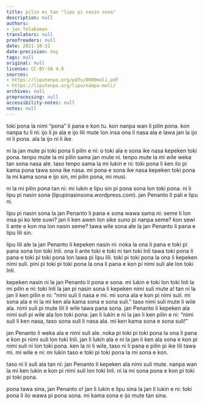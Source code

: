 ```yaml
---
title: pilin mi tan "lipu pi nasin sona"
description: null
authors:
- jan Telakoman
translators: null
proofreaders: null
date: 2021-10-31
date-precision: day
tags: null
original: null
license: CC-BY-SA 4.0
sources:
- https://liputenpo.org/pdfs/0009moli.pdf
- https://liputenpo.org/lipu/nanpa-moli/
archives: null
preprocessing: null
accessibility-notes: null
notes: null
---
```


toki pona la nimi “pona” li pana e kon tu. kon nanpa wan li pilin pona. kon nanpa tu li ni: ijo li jo ala e ijo lili mute lon insa ona li nasa ala e lawa jan la ijo ni li pona. ala la ijo ni li ike.

ni la jan mute pi toki pona li pilin e ni: o toki ala e sona ike nasa kepeken toki pona. tenpo mute la mi pilin sama jan mute ni. tenpo mute la mi wile weka tan sona nasa ale. taso tenpo sama la mi lukin e ni: toki pona li ken ilo pi kama pona tawa sona ike nasa. mi pona e sona ike nasa kepeken toki pona la mi kama sona e ijo sin, mi pilin pona, mi musi.

ni la mi pilin pona tan ni: mi lukin e lipu sin pi pona sona lon toki pona. ni li lipu pi nasin sona (lipupinasinsona.wordpress.com). jan Penanto li pali e lipu ni.

lipu pi nasin sona la jan Penanto li pana e sona wawa sama ni: seme li lon insa pi ko lete suwi? jan li ken awen lon sike suno pi nanpa seme? kon sewi li ante e kon ma lon nasin seme? tawa wile sona ale la jan Penanto li pana e lipu lili sin.

lipu lili ale la jan Penanto li kepeken nasin ni: noka la ona li pana e toki pi pana sona lon toki Inli. ona li ante toki e toki ni tan toki Inli tawa toki pona li pana e toki pi toki pona lon lawa pi lipu lili. toki pi toki pona la ona li kepeken nimi suli. pini pi toki pi toki pona la ona li pana e kon pi nimi suli ale lon toki Inli.

kepeken nasin ni la jan Penanto li pona e sona. mi lukin e toki lon toki Inli la mi pilin e ni: toki Inli la jan pi nasin sona li kepeken nimi suli mute a! tan ni la jan li ken pilin e ni: “nimi suli li nasa e mi. mi sona ala e kon pi nimi suli. mi sona ala e ni la mi ken ala kama sona e sona suli.” taso nimi suli mute li wile ala. nimi suli pi mute lili li wile tawa pana sona. jan Penanto li kepeken ala nimi suli pi wile ala lon toki pona. jan li lukin e ni la jan li ken pilin e ni: “nimi suli li ken nasa, taso sona suli li nasa ala. mi ken kama sona e sona suli!”

jan Penanto li weka ala e nimi suli ale. noka pi toki pi toki pona la ona li pana e kon pi nimi suli lon toki Inli. jan li lukin ala e ni la jan li ken ala sona e kon pi nimi suli ni lon toki pona. ken la ni li wile, taso ni li pana e pilin pi ike lili tawa mi. mi wile e ni: mi lukin taso e toki pi toki pona la mi sona e kon.

taso ni li suli ala tan ni: jan Penanto li kepeken ala nimi suli mute. nanpa wan la mi ken lukin e kon pi nimi suli lon toki Inli. ni la mi sona pona e kon pi toki pi toki pona.

pona tawa sina, jan Penanto o! jan li lukin e lipu sina la jan li lukin e ni: toki pona li ilo wawa pi pona sona. mi kama sona e ijo mute tan sina.